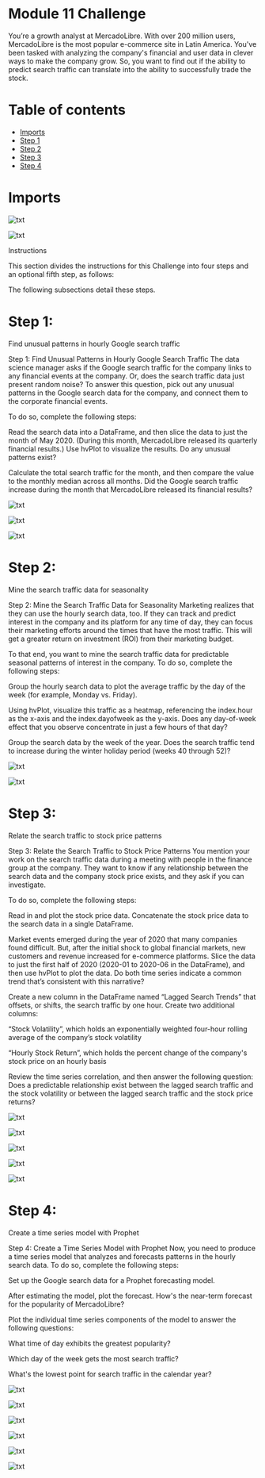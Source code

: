# Module 11 Challenge

You’re a growth analyst at MercadoLibre. With over 200 million users, MercadoLibre is the most popular e-commerce site in Latin America. You've been tasked with analyzing the company's financial and user data in clever ways to make the company grow. So, you want to find out if the ability to predict search traffic can translate into the ability to successfully trade the stock.

# Table of contents

- [Imports](#imports)
- [Step 1](#step-1)
- [Step 2](#step-2)
- [Step 3](#step-3)
- [Step 4](#step-4)


# Imports 

![txt]()

![txt]()


Instructions

This section divides the instructions for this Challenge into four steps and an optional fifth step, as follows:

The following subsections detail these steps.

# Step 1: 
Find unusual patterns in hourly Google search traffic

Step 1: Find Unusual Patterns in Hourly Google Search Traffic
The data science manager asks if the Google search traffic for the company links to any financial events at the company. Or, does the search traffic data just present random noise? To answer this question, pick out any unusual patterns in the Google search data for the company, and connect them to the corporate financial events.

To do so, complete the following steps:

Read the search data into a DataFrame, and then slice the data to just the month of May 2020. (During this month, MercadoLibre released its quarterly financial results.) Use hvPlot to visualize the results. Do any unusual patterns exist?

Calculate the total search traffic for the month, and then compare the value to the monthly median across all months. Did the Google search traffic increase during the month that MercadoLibre released its financial results?


![txt]()

![txt]()

![txt]()

# Step 2: 
Mine the search traffic data for seasonality

Step 2: Mine the Search Traffic Data for Seasonality
Marketing realizes that they can use the hourly search data, too. If they can track and predict interest in the company and its platform for any time of day, they can focus their marketing efforts around the times that have the most traffic. This will get a greater return on investment (ROI) from their marketing budget.

To that end, you want to mine the search traffic data for predictable seasonal patterns of interest in the company. To do so, complete the following steps:

Group the hourly search data to plot the average traffic by the day of the week (for example, Monday vs. Friday).

Using hvPlot, visualize this traffic as a heatmap, referencing the index.hour as the x-axis and the index.dayofweek as the y-axis. Does any day-of-week effect that you observe concentrate in just a few hours of that day?

Group the search data by the week of the year. Does the search traffic tend to increase during the winter holiday period (weeks 40 through 52)?

![txt]()

![txt]()


# Step 3: 
Relate the search traffic to stock price patterns

Step 3: Relate the Search Traffic to Stock Price Patterns
You mention your work on the search traffic data during a meeting with people in the finance group at the company. They want to know if any relationship between the search data and the company stock price exists, and they ask if you can investigate.

To do so, complete the following steps:

Read in and plot the stock price data. Concatenate the stock price data to the search data in a single DataFrame.

Market events emerged during the year of 2020 that many companies found difficult. But, after the initial shock to global financial markets, new customers and revenue increased for e-commerce platforms. Slice the data to just the first half of 2020 (2020-01 to 2020-06 in the DataFrame), and then use hvPlot to plot the data. Do both time series indicate a common trend that’s consistent with this narrative?

Create a new column in the DataFrame named “Lagged Search Trends” that offsets, or shifts, the search traffic by one hour. Create two additional columns:

“Stock Volatility”, which holds an exponentially weighted four-hour rolling average of the company’s stock volatility

“Hourly Stock Return”, which holds the percent change of the company's stock price on an hourly basis

Review the time series correlation, and then answer the following question: Does a predictable relationship exist between the lagged search traffic and the stock volatility or between the lagged search traffic and the stock price returns?


![txt]()

![txt]()

![txt]()

![txt]()

![txt]()



# Step 4: 
Create a time series model with Prophet

Step 4: Create a Time Series Model with Prophet
Now, you need to produce a time series model that analyzes and forecasts patterns in the hourly search data. To do so, complete the following steps:

Set up the Google search data for a Prophet forecasting model.

After estimating the model, plot the forecast. How's the near-term forecast for the popularity of MercadoLibre?

Plot the individual time series components of the model to answer the following questions:

What time of day exhibits the greatest popularity?

Which day of the week gets the most search traffic?

What's the lowest point for search traffic in the calendar year?


![txt]()

![txt]()

![txt]()

![txt]()

![txt]()

![txt]()
